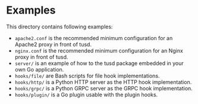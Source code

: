 # Examples

This directory contains following examples:

- `apache2.conf` is the recommended minimum configuration for an Apache2 proxy in front of tusd.
- `nginx.conf` is the recommended minimum configuration for an Nginx proxy in front of tusd.
- `server/` is an example of how to the tusd package embedded in your own Go application.
- `hooks/file/` are Bash scripts for file hook implementations.
- `hooks/http/` is a Python HTTP server as the HTTP hook implementation.
- `hooks/grpc/` is a Python GRPC server as the GRPC hook implementation.
- `hooks/plugin/` is a Go plugin usable with the plugin hooks.
